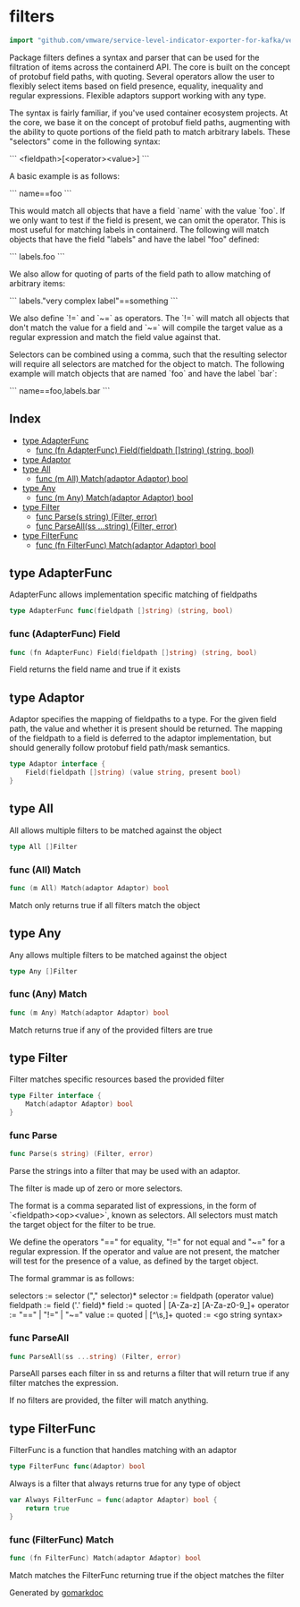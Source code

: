 <!-- Code generated by gomarkdoc. DO NOT EDIT -->

# filters

```go
import "github.com/vmware/service-level-indicator-exporter-for-kafka/vendor/github.com/containerd/containerd/filters"
```

Package filters defines a syntax and parser that can be used for the filtration of items across the containerd API. The core is built on the concept of protobuf field paths, with quoting.  Several operators allow the user to flexibly select items based on field presence, equality, inequality and regular expressions. Flexible adaptors support working with any type.

The syntax is fairly familiar, if you've used container ecosystem projects.  At the core, we base it on the concept of protobuf field paths, augmenting with the ability to quote portions of the field path to match arbitrary labels. These "selectors" come in the following syntax:

\`\`\` \<fieldpath\>\[\<operator\>\<value\>\] \`\`\`

A basic example is as follows:

\`\`\` name==foo \`\`\`

This would match all objects that have a field \`name\` with the value \`foo\`. If we only want to test if the field is present, we can omit the operator. This is most useful for matching labels in containerd. The following will match objects that have the field "labels" and have the label "foo" defined:

\`\`\` labels.foo \`\`\`

We also allow for quoting of parts of the field path to allow matching of arbitrary items:

\`\`\` labels."very complex label"==something \`\`\`

We also define \`\!=\` and \`\~=\` as operators. The \`\!=\` will match all objects that don't match the value for a field and \`\~=\` will compile the target value as a regular expression and match the field value against that.

Selectors can be combined using a comma, such that the resulting selector will require all selectors are matched for the object to match. The following example will match objects that are named \`foo\` and have the label \`bar\`:

\`\`\` name==foo,labels.bar \`\`\`

## Index

- [type AdapterFunc](<#type-adapterfunc>)
  - [func (fn AdapterFunc) Field(fieldpath []string) (string, bool)](<#func-adapterfunc-field>)
- [type Adaptor](<#type-adaptor>)
- [type All](<#type-all>)
  - [func (m All) Match(adaptor Adaptor) bool](<#func-all-match>)
- [type Any](<#type-any>)
  - [func (m Any) Match(adaptor Adaptor) bool](<#func-any-match>)
- [type Filter](<#type-filter>)
  - [func Parse(s string) (Filter, error)](<#func-parse>)
  - [func ParseAll(ss ...string) (Filter, error)](<#func-parseall>)
- [type FilterFunc](<#type-filterfunc>)
  - [func (fn FilterFunc) Match(adaptor Adaptor) bool](<#func-filterfunc-match>)


## type AdapterFunc

AdapterFunc allows implementation specific matching of fieldpaths

```go
type AdapterFunc func(fieldpath []string) (string, bool)
```

### func \(AdapterFunc\) Field

```go
func (fn AdapterFunc) Field(fieldpath []string) (string, bool)
```

Field returns the field name and true if it exists

## type Adaptor

Adaptor specifies the mapping of fieldpaths to a type. For the given field path, the value and whether it is present should be returned. The mapping of the fieldpath to a field is deferred to the adaptor implementation, but should generally follow protobuf field path/mask semantics.

```go
type Adaptor interface {
    Field(fieldpath []string) (value string, present bool)
}
```

## type All

All allows multiple filters to be matched against the object

```go
type All []Filter
```

### func \(All\) Match

```go
func (m All) Match(adaptor Adaptor) bool
```

Match only returns true if all filters match the object

## type Any

Any allows multiple filters to be matched against the object

```go
type Any []Filter
```

### func \(Any\) Match

```go
func (m Any) Match(adaptor Adaptor) bool
```

Match returns true if any of the provided filters are true

## type Filter

Filter matches specific resources based the provided filter

```go
type Filter interface {
    Match(adaptor Adaptor) bool
}
```

### func Parse

```go
func Parse(s string) (Filter, error)
```

Parse the strings into a filter that may be used with an adaptor.

The filter is made up of zero or more selectors.

The format is a comma separated list of expressions, in the form of \`\<fieldpath\>\<op\>\<value\>\`, known as selectors. All selectors must match the target object for the filter to be true.

We define the operators "==" for equality, "\!=" for not equal and "\~=" for a regular expression. If the operator and value are not present, the matcher will test for the presence of a value, as defined by the target object.

The formal grammar is as follows:

selectors := selector \("," selector\)\* selector  := fieldpath \(operator value\) fieldpath := field \('.' field\)\* field     := quoted | \[A\-Za\-z\] \[A\-Za\-z0\-9\_\]\+ operator  := "==" | "\!=" | "\~=" value     := quoted | \[^\\s,\]\+ quoted    := \<go string syntax\>

### func ParseAll

```go
func ParseAll(ss ...string) (Filter, error)
```

ParseAll parses each filter in ss and returns a filter that will return true if any filter matches the expression.

If no filters are provided, the filter will match anything.

## type FilterFunc

FilterFunc is a function that handles matching with an adaptor

```go
type FilterFunc func(Adaptor) bool
```

Always is a filter that always returns true for any type of object

```go
var Always FilterFunc = func(adaptor Adaptor) bool {
    return true
}
```

### func \(FilterFunc\) Match

```go
func (fn FilterFunc) Match(adaptor Adaptor) bool
```

Match matches the FilterFunc returning true if the object matches the filter



Generated by [gomarkdoc](<https://github.com/princjef/gomarkdoc>)
